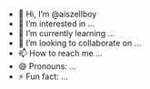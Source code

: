 - 👋 Hi, I’m @aiszellboy
- 👀 I’m interested in ...
- 🌱 I’m currently learning ...
- 💞️ I’m looking to collaborate on ...
- 📫 How to reach me ...
- 😄 Pronouns: ...
- ⚡ Fun fact: ...

<!---
aiszellboy/aiszellboy is a ✨ special ✨ repository because its `README.md` (this file) appears on your GitHub profile.
You can click the Preview link to take a look at your changes.
--->
